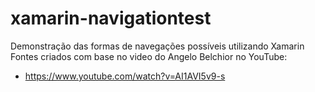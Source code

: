 # xamarin-navigationtest
Demonstração das formas de navegações possíveis utilizando Xamarin
Fontes criados com base no video do Angelo Belchior no YouTube:
- https://www.youtube.com/watch?v=AI1AVI5v9-s
